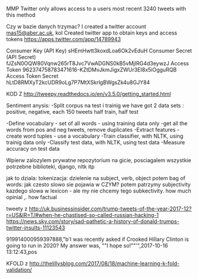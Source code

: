MMP
Twitter only allows access to a users most recent 3240 tweets with this method

Czy w bazie danych trzymac?
I created a twitter account mas15@aber.ac.uk, kol
Created twitter app to obtain keys and access tokens 
https://apps.twitter.com/app/14789943

Consumer Key (API Key)	sHEmHwtt3koxdLoa6Ok2vEduH
Consumer Secret (API Secret)	fJZsN0OQW80Vqnw265rT8Jvc7VwADGNS0kB5vMjIRG4d3eywzJ
Access Token	962374758783471616-KZtDMvJkmJigxZWUr3EI8x5iOgguRQB
Access Token Secret	hLtD8RMXyT2kcUDR9oLg7P7MtXSkrlgBWgsZk4u8GJY84

KOD Z http://tweepy.readthedocs.io/en/v3.5.0/getting_started.html


Sentiment anysis:
-Split corpus na test i trainig
we have got 2 data sets : positive, negative, each 150 tweets 
half train, half test

-Define vocabulary - set of all words - using training data only -get all the words from pos and neg tweets, remove duplicates
-Extract features - create word tuples - use a vocabulary
-Train classifier, with NLTK, using trainig data only
-Classify test data, with NLTK, using test data
-Measure accuracy on test data


Wpierw zalozylem prywatne repozytorium na gicie, posciagalem wszystkie potrzebne biblioteki, django, nltk itp

jak to dziala:
tokenizacja: dzielenie na subject, verb, object
potem bag of words: jak czesto slowo sie pojawia w CZYM?
potem patrzymy subjectivity kazdego slowa w lexicon - ale my nie chcemy tego
subkectivity. how much opinial ,. how factual


tweety z http://uk.businessinsider.com/trump-tweets-of-the-year-2017-12?r=US&IR=T/#when-he-chastised-so-called-russian-hacking-1
https://news.sky.com/story/sad-pathetic-a-history-of-donald-trumps-twitter-insults-11123543

919914000959397888,"b'I was recently asked if Crooked Hillary Clinton is going to run in 2020? My answer was, ""I hope so!""'",2017-10-16 13:12:43,pos

KFOLD z http://thelillysblog.com/2017/08/18/machine-learning-k-fold-validation/